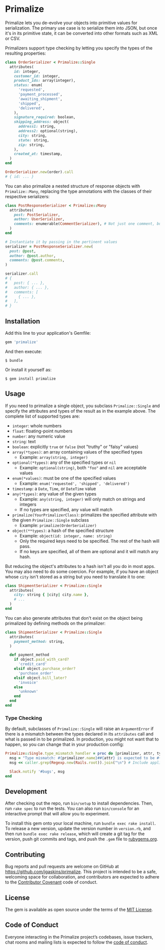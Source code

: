 # Primalize

Primalize lets you de-evolve your objects into primitive values for serialization. The primary use case is to serialize them into JSON, but once it's in its primitive state, it can be converted into other formats such as XML or CSV.

Primalizers support type checking by letting you specify the types of the resulting properties:

```ruby
class OrderSerializer < Primalize::Single
  attributes(
    id: integer,
    customer_id: integer,
    product_ids: array(integer),
    status: enum(
      'requested',
      'payment_processed',
      'awaiting_shipment',
      'shipped',
      'delivered',
    ),
    signature_required: boolean,
    shipping_address: object(
      address1: string,
      address2: optional(string),
      city: string,
      state: string,
      zip: string,
    ),
    created_at: timestamp,
  )
end

OrderSerializer.new(order).call
# { id: ... }
```

You can also primalize a nested structure of response objects with `Primalize::Many`, replacing the type annotations with the classes of their respective serializers:

```ruby
class PostResponseSerializer < Primalize::Many
  attributes(
    post: PostSerializer,
    author: UserSerializer,
    comments: enumerable(CommentSerializer), # Not just one comment, but *many*
  )
end

# Instantiate it by passing in the pertinent values
serializer = PostResponseSerializer.new(
  post: @post,
  author: @post.author,
  comments: @post.comments,
)

serializer.call
# {
#   post: { ... },
#   author: { ... },
#   comments: [
#     { ... },
#   ],
# }
```

## Installation

Add this line to your application's Gemfile:

```ruby
gem 'primalize'
```

And then execute:

    $ bundle

Or install it yourself as:

    $ gem install primalize

## Usage

If you need to primalize a single object, you subclass `Primalize::Single` and specify the attributes and types of the result as in the example above. The complete list of supported types are:

- `integer`: whole numbers
- `float`: floating-point numbers
- `number`: any numeric value
- `string`: text
- `boolean`: explicitly `true` or `false` (not "truthy" or "falsy" values)
- `array(*types)`: an array containing values of the specified types
  - Example: `array(string, integer)`
- `optional(*types)`: any of the specified types or `nil`
  - Example: `optional(string)`, both `"foo"` and `nil` are acceptable values
- `enum(*values)`: must be one of the specified values
  - Example: `enum('requested', 'shipped', 'delivered')`
- `timestamp`: a `Date`, `Time`, or `DateTime` value
- `any(*types)`: any value of the given types
  - Example: `any(string, integer)` will only match on strings and integers
  - If no types are specified, any value will match
- `primalize(YourPrimalizerClass)`: primalizes the specified attribute with the given `Primalize::Single` subclass
  - Example: `primalize(OrderSerializer)`
- `object(**types)`: a hash of the specified structure
  - Example: `object(id: integer, name: string)`
  - Only the required keys need to be specified. The rest of the hash will pass.
  - If no keys are specified, all of them are optional and it will match any hash.

But reducing the object's attributes to a hash isn't all you do in most apps. You may also need to do some coercion. For example, if you have an object whose `city` isn't stored as a string but you need to translate it to one:

```ruby
class ShipmentSerializer < Primalize::Single
  attributes(
    city: string { |city| city.name },
    # ...
  )
end
```

You can also generate attributes that don't exist on the object being primalized by defining methods on the primalizer:

```ruby
class ShipmentSerializer < Primalize::Single
  attributes(
    payment_method: string,
  )

  def payment_method
    if object.paid_with_card?
      'credit_card'
    elsif object.purchase_order?
      'purchase_order'
    elsif object.bill_later?
      'invoice'
    else
      'unknown'
    end
  end
end
```

### Type Checking

By default, subclasses of `Primalize::Single` will raise an `ArgumentError` if there is a mismatch between the types declared in its `attributes` call and what is passed in to be primalized. In production, you might not want that to happen, so you can change that in your production config:

```ruby
Primalize::Single.type_mismatch_handler = proc do |primalizer, attr, type, value|
  msg = "Type mismatch: #{primalizer.name}##{attr} is expected to be #{type.inspect}, but is a #{value.inspect}\n"
  msg << caller.grep(Regexp.new(Rails.root)).join("\n") # Include application stack trace

  Slack.notify '#bugs', msg
end
```

## Development

After checking out the repo, run `bin/setup` to install dependencies. Then, run `rake spec` to run the tests. You can also run `bin/console` for an interactive prompt that will allow you to experiment.

To install this gem onto your local machine, run `bundle exec rake install`. To release a new version, update the version number in `version.rb`, and then run `bundle exec rake release`, which will create a git tag for the version, push git commits and tags, and push the `.gem` file to [rubygems.org](https://rubygems.org).

## Contributing

Bug reports and pull requests are welcome on GitHub at https://github.com/jgaskins/primalize. This project is intended to be a safe, welcoming space for collaboration, and contributors are expected to adhere to the [Contributor Covenant](http://contributor-covenant.org) code of conduct.

## License

The gem is available as open source under the terms of the [MIT License](https://opensource.org/licenses/MIT).

## Code of Conduct

Everyone interacting in the Primalize project’s codebases, issue trackers, chat rooms and mailing lists is expected to follow the [code of conduct](https://github.com/jgaskins/primalize/blob/master/CODE_OF_CONDUCT.md).
